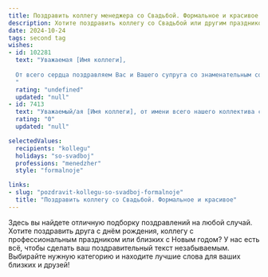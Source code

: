 ```yaml
---
title: Поздравить коллегу менеджера со Свадьбой. Формальное и красивое
description: Хотите поздравить коллегу со Свадьбой или другим праздником? Наш ИИ создаст незабываемое поздравление, а вы обязательно выделитесь среди других.  
date: 2024-10-24
tags: second tag
wishes:
- id: 102281
  text: "Уважаемая [Имя коллеги],
  
  От всего сердца поздравляем Вас и Вашего супруга со знаменательным событием – свадьбой! Желаем Вам крепкой любви, семейного благополучия, взаимопонимания и радости в совместной жизни. Пусть ваш союз будет наполнен теплом, уютом и нежностью.  Пусть все ваши начинания, как в личной жизни, так и в профессиональной деятельности, будут успешными и приносящими удовлетворение.  Счастья Вам и долгих лет совместной жизни!
  "
  rating: "undefined"
  updated: "null"
- id: 7413
  text: "Уважаемый/ая [Имя коллеги], от имени всего нашего коллектива сердечно поздравляем Вас с этим знаменательным событием - днем Вашей свадьбы! Пусть семейная жизнь принесет Вам счастье, любовь и взаимопонимание, а ваш союз будет крепким и нерушимым. Желаем Вам благополучия, достатка и исполнения всех Ваших заветных желаний. Отдельное пожелание успехов Вам на профессиональном поприще. Уверены, что Ваш управленческий талант и целеустремленность позволят Вам достичь любых поставленных целей. Пусть в Вашей семье всегда царит гармония и любовь. С Днем свадьбы!"
  rating: "0"
  updated: "null"

selectedValues:
  recipients: "kollegu"
  holidays: "so-svadboj"
  professions: "menedzher"
  style: "formalnoje"

links:
- slug: "pozdravit-kollegu-so-svadboj-formalnoje"
  title: "Поздравить коллегу со Свадьбой. Формальное и красивое"
---
```


Здесь вы найдете отличную подборку поздравлений на любой случай. 
Хотите поздравить друга с днём рождения, коллегу с профессиональным праздником или близких с Новым годом? У нас есть всё, чтобы сделать ваш поздравительный текст незабываемым. Выбирайте нужную категорию и находите лучшие слова для ваших близких и друзей!
